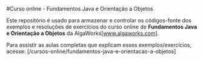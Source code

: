 #Curso online - Fundamentos Java e Orientação a Objetos

Este repositório é usado para armazenar e controlar os códigos-fonte dos exemplos e resoluções de exercícios
do curso online de **Fundamentos Java e Orientação a Objetos** da AlgaWorks[www.algaworks.com].

Para assistir as aulas completas que explicam esses exemplos/exercícios, 
acesse: [/cursos-online/fundamentos-java-e-orientacao-a-objetos]